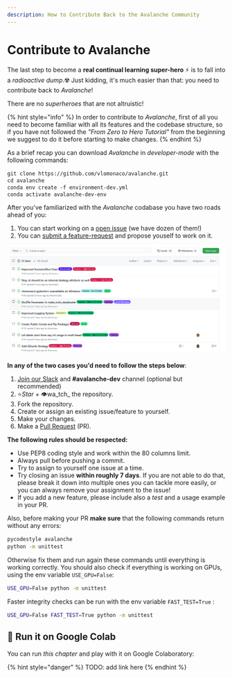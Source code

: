 ```yaml
---
description: How to Contribute Back to the Avalanche Community
---
```


# Contribute to Avalanche

The last step to become a **real continual learning super-hero** ⚡ is to fall into a _radioactive dump_.☢️ Just kidding, it's much easier than that: you need to contribute back to _Avalanche_!

There are no _superheroes_ that are not altruistic!

{% hint style="info" %}
In order to contribute to _Avalanche_, first of all you need to become familiar with all its features and the codebase structure, so if you have not followed the _"From Zero to Hero Tutorial"_ from the beginning we suggest to do it before starting to make changes.
{% endhint %}

As a brief recap you can download _Avalanche_ in _developer-mode_ with the following commands:

```text
git clone https://github.com/vlomonaco/avalanche.git
cd avalanche
conda env create -f environment-dev.yml
conda activate avalanche-dev-env
```

After you've familiarized with the _Avalanche_ codabase you have two roads ahead of you:

1. You can start working on a [open issue](../questions-and-issues/add-your-issue.md) \(we have dozen of them!\)
2. You can [submit a feature-request](../questions-and-issues/request-a-feature.md) and propose youself to work on it.

![Examples of Avalanche Issues available on GitHub](../.gitbook/assets/issues.png)

**In any of the two cases you'd need to follow the steps below**:



1. [Join our Slack](https://join.slack.com/t/continualai/shared_invite/enQtNjQxNDYwMzkxNzk0LTBhYjg2MjM0YTM2OWRkNDYzOGE0ZTIzNDQ0ZGMzNDE3ZGUxNTZmNmM1YzJiYzgwMTkyZDQxYTlkMTI3NzZkNjU) and **\#avalanche-dev** channel \(optional but recommended\)
2. ⭐_Star_ + 👁️wa_tch_ the repository.
3. Fork the repository.
4. Create or assign an existing issue/feature to yourself.
5. Make your changes.
6. Make a [Pull Request](https://docs.github.com/en/free-pro-team@latest/github/collaborating-with-issues-and-pull-requests/about-pull-requests) \(PR\).

**The following rules should be respected:**

* Use PEP8 coding style and work within the 80 columns limit.
* Always pull before pushing a commit.
* Try to assign to yourself one issue at a time.
* Try closing an issue **within roughly 7 days**. If you are not able to do that, please break it down into multiple ones you can tackle more easily, or you can always remove your assignment to the issue!
* If you add a new feature, please include also a _test_ and a usage example in your PR.

Also, before making your PR **make sure** that the following commands return without any errors:

```bash
pycodestyle avalanche
python -m unittest
```

Otherwise fix them and run again these commands until everything is working correctly. You should also  check if everything is working on GPUs, using the env variable `USE_GPU=False`: 

```bash
USE_GPU=False python -m unittest
```

Faster integrity checks can be run with the env variable `FAST_TEST=True` :

```bash
USE_GPU=False FAST_TEST=True python -m unittest
```

## 🤝 Run it on Google Colab

You can run _this chapter_ and play with it on Google Colaboratory:

{% hint style="danger" %}
TODO: add link here
{% endhint %}

